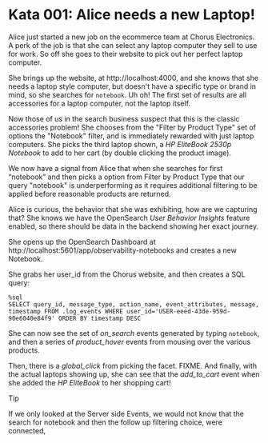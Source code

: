 # Kata 001: Alice needs a new Laptop!

Alice just started a new job on the ecommerce team at Chorus Electronics.  A perk of the job is that she can select any laptop computer they sell to use for work.   So off she goes to their website to pick out her perfect laptop computer.

She brings up the website, at http://localhost:4000, and she knows that she needs a laptop style computer, but doesn't have a specific type or brand in mind, so she searches for `notebook`.   Uh oh!  The first set of results are all accessories for a laptop computer, not the laptop itself.   

Now those of us in the search business suspect that this is the classic accessories problem!  She chooses from the "Filter by Product Type" set of options the "Notebook" filter, and is immediately rewarded with just laptop computers.  She picks the third laptop shown, a _HP EliteBook 2530p Notebook_ to add to her cart (by double clicking the product image).

We now have a signal from Alice that when she searches for first “notebook” and then picks a option from Filter by Product Type that our query "notebook" is underperforming as it requires additional filtering to be applied before reasonable products are returned.

Alice is curious, the behavior that she was exhibiting, how are we capturing that?  She knows we have the OpenSearch _User Behavior Insights_ feature enabled, so there should be data in the backend showing her exact journey.

She opens up the OpenSearch Dashboard at http://localhost:5601/app/observability-notebooks and creates a new Notebook.  

She grabs her user_id from the Chorus website, and then creates a SQL query:

```
%sql
SELECT query_id, message_type, action_name, event_attributes, message, timestamp FROM .log_events WHERE user_id='USER-eeed-43de-959d-90e6040e84f9' ORDER BY timestamp DESC
```

She can now see the set of _on_search_ events generated by typing `notebook`, and then a series of _product_hover_ events from mousing over the various products.

Then, there is a _global_click_ from picking the facet.  FIXME.   And finally, with the actual laptops showing up, she can see that the _add_to_cart_ event when she added the _HP EliteBook_ to her shopping cart!


> [!TIP]  
> If we only looked at the Server side Events, we would not know that the search for notebook and then the follow up filtering choice, were connected,
